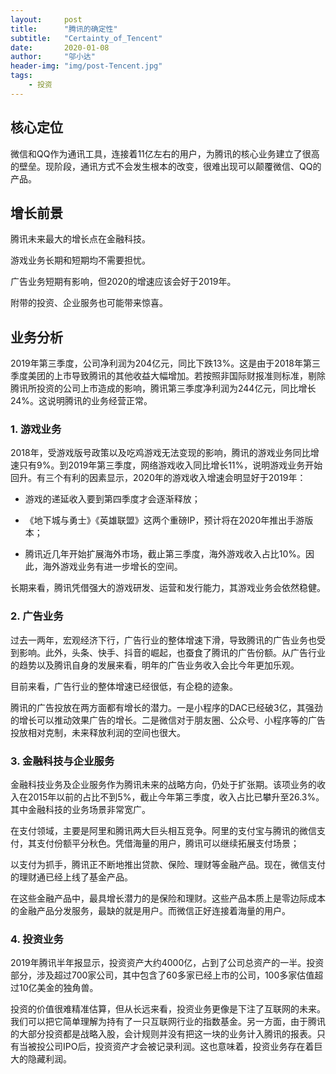 ```yaml
---
layout:     post
title:      "腾讯的确定性"
subtitle:   "Certainty_of_Tencent"
date:       2020-01-08
author:     "邬小达"
header-img: "img/post-Tencent.jpg"
tags:
    - 投资
---
```



## 核心定位

微信和QQ作为通讯工具，连接着11亿左右的用户，为腾讯的核心业务建立了很高的壁垒。现阶段，通讯方式不会发生根本的改变，很难出现可以颠覆微信、QQ的产品。

##	增长前景

腾讯未来最大的增长点在金融科技。

游戏业务长期和短期均不需要担忧。

广告业务短期有影响，但2020的增速应该会好于2019年。

附带的投资、企业服务也可能带来惊喜。

## 业务分析

2019年第三季度，公司净利润为204亿元，同比下跌13%。这是由于2018年第三季度美团的上市导致腾讯的其他收益大幅增加。若按照非国际财报准则标准，剔除腾讯所投资的公司上市造成的影响，腾讯第三季度净利润为244亿元，同比增长24%。这说明腾讯的业务经营正常。

### 1. 游戏业务
2018年，受游戏版号政策以及吃鸡游戏无法变现的影响，腾讯的游戏业务同比增速只有9%。到2019年第三季度，网络游戏收入同比增长11%，说明游戏业务开始回升。有三个有利的因素显示，2020年的游戏收入增速会明显好于2019年：

* 游戏的递延收入要到第四季度才会逐渐释放；

* 《地下城与勇士》《英雄联盟》这两个重磅IP，预计将在2020年推出手游版本；

* 腾讯近几年开始扩展海外市场，截止第三季度，海外游戏收入占比10%。因此，海外游戏业务有进一步增长的空间。

长期来看，腾讯凭借强大的游戏研发、运营和发行能力，其游戏业务会依然稳健。

### 2. 广告业务

过去一两年，宏观经济下行，广告行业的整体增速下滑，导致腾讯的广告业务也受到影响。此外，头条、快手、抖音的崛起，也蚕食了腾讯的广告份额。从广告行业的趋势以及腾讯自身的发展来看，明年的广告业务收入会比今年更加乐观。

目前来看，广告行业的整体增速已经很低，有企稳的迹象。

腾讯的广告投放在两方面都有增长的潜力。一是小程序的DAC已经破3亿，其强劲的增长可以推动效果广告的增长。二是微信对于朋友圈、公众号、小程序等的广告投放相对克制，未来释放利润的空间也很大。

### 3. 金融科技与企业服务
金融科技业务及企业服务作为腾讯未来的战略方向，仍处于扩张期。该项业务的收入在2015年以前的占比不到5%，截止今年第三季度，收入占比已攀升至26.3%。其中金融科技的业务场景非常宽广。

在支付领域，主要是阿里和腾讯两大巨头相互竞争。阿里的支付宝与腾讯的微信支付，其支付份额平分秋色。凭借海量的用户，腾讯可以继续拓展支付场景；

以支付为抓手，腾讯正不断地推出贷款、保险、理财等金融产品。现在，微信支付的理财通已经上线了基金产品。

在这些金融产品中，最具增长潜力的是保险和理财。这些产品本质上是零边际成本的金融产品分发服务，最缺的就是用户。而微信正好连接着海量的用户。

### 4. 投资业务

2019年腾讯半年报显示，投资资产大约4000亿，占到了公司总资产的一半。投资部分，涉及超过700家公司，其中包含了60多家已经上市的公司，100多家估值超过10亿美金的独角兽。

投资的价值很难精准估算，但从长远来看，投资业务更像是下注了互联网的未来。我们可以把它简单理解为持有了一只互联网行业的指数基金。另一方面，由于腾讯的大部分投资都是战略入股，会计规则并没有把这一块的业务计入腾讯的报表。只有当被投公司IPO后，投资资产才会被记录利润。这也意味着，投资业务存在着巨大的隐藏利润。
